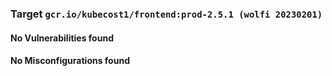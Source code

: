 
<h3>Target <code>gcr.io/kubecost1/frontend:prod-2.5.1 (wolfi 20230201)</code></h3>
<h4>No Vulnerabilities found</h4>
<h4>No Misconfigurations found</h4>
